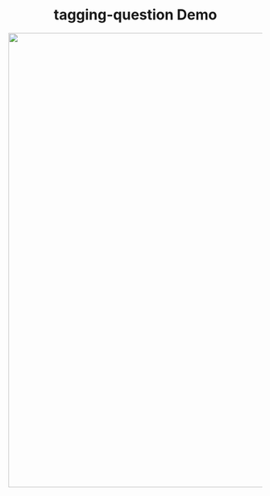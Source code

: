 <h1 align="center">tagging-question Demo</h1>

<div align="center">
  <img src="component-demo.gif" width="900px">
</div>


